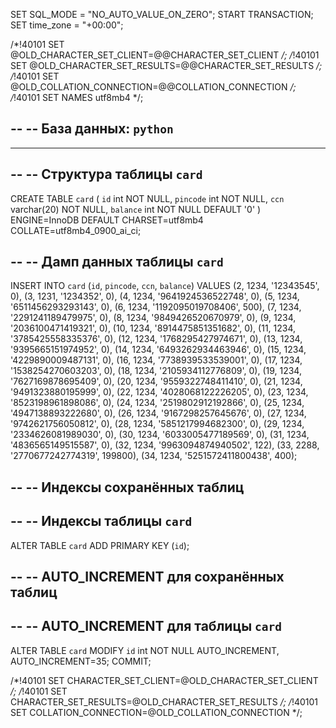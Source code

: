 SET SQL_MODE = "NO_AUTO_VALUE_ON_ZERO";
START TRANSACTION;
SET time_zone = "+00:00";


/*!40101 SET @OLD_CHARACTER_SET_CLIENT=@@CHARACTER_SET_CLIENT */;
/*!40101 SET @OLD_CHARACTER_SET_RESULTS=@@CHARACTER_SET_RESULTS */;
/*!40101 SET @OLD_COLLATION_CONNECTION=@@COLLATION_CONNECTION */;
/*!40101 SET NAMES utf8mb4 */;

--
-- База данных: `python`
--

-- --------------------------------------------------------

--
-- Структура таблицы `card`
--

CREATE TABLE `card` (
  `id` int NOT NULL,
  `pincode` int NOT NULL,
  `ccn` varchar(20) NOT NULL,
  `balance` int NOT NULL DEFAULT '0'
) ENGINE=InnoDB DEFAULT CHARSET=utf8mb4 COLLATE=utf8mb4_0900_ai_ci;

--
-- Дамп данных таблицы `card`
--

INSERT INTO `card` (`id`, `pincode`, `ccn`, `balance`) VALUES
(2, 1234, '12343545', 0),
(3, 1231, '1234352', 0),
(4, 1234, '9641924536522748', 0),
(5, 1234, '6511456293293143', 0),
(6, 1234, '1192095019708406', 500),
(7, 1234, '2291241189479975', 0),
(8, 1234, '9849426520670979', 0),
(9, 1234, '2036100471419321', 0),
(10, 1234, '8914475851351682', 0),
(11, 1234, '3785425558335376', 0),
(12, 1234, '1768295427974671', 0),
(13, 1234, '9395665151974952', 0),
(14, 1234, '6493262934463946', 0),
(15, 1234, '4229890009487131', 0),
(16, 1234, '7738939533539001', 0),
(17, 1234, '1538254270603203', 0),
(18, 1234, '2105934112776809', 0),
(19, 1234, '7627169878695409', 0),
(20, 1234, '9559322748411410', 0),
(21, 1234, '9491323880195999', 0),
(22, 1234, '4028068122226205', 0),
(23, 1234, '8523198961898086', 0),
(24, 1234, '2519802912192866', 0),
(25, 1234, '4947138893222680', 0),
(26, 1234, '9167298257645676', 0),
(27, 1234, '9742621756050812', 0),
(28, 1234, '5851217994682300', 0),
(29, 1234, '2334626081989030', 0),
(30, 1234, '6033005477189569', 0),
(31, 1234, '4836565149515587', 0),
(32, 1234, '9963094874940502', 122),
(33, 2288, '2770677242774319', 199800),
(34, 1234, '5251572411800438', 400);

--
-- Индексы сохранённых таблиц
--

--
-- Индексы таблицы `card`
--
ALTER TABLE `card`
  ADD PRIMARY KEY (`id`);

--
-- AUTO_INCREMENT для сохранённых таблиц
--

--
-- AUTO_INCREMENT для таблицы `card`
--
ALTER TABLE `card`
  MODIFY `id` int NOT NULL AUTO_INCREMENT, AUTO_INCREMENT=35;
COMMIT;

/*!40101 SET CHARACTER_SET_CLIENT=@OLD_CHARACTER_SET_CLIENT */;
/*!40101 SET CHARACTER_SET_RESULTS=@OLD_CHARACTER_SET_RESULTS */;
/*!40101 SET COLLATION_CONNECTION=@OLD_COLLATION_CONNECTION */;



